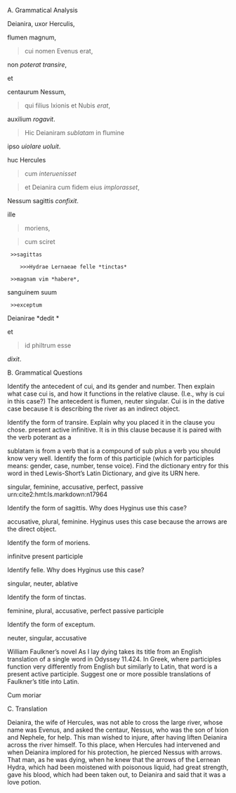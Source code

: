 A. Grammatical Analysis

Deianira, uxor Herculis,

flumen magnum, 
 
>cui nomen Evenus erat, 

non *poterat* *transire*, 

et 

centaurum Nessum, 
  
 >qui filius Ixionis et Nubis *erat*, 

auxilium *rogavit*. 

 >Hic Deianiram *sublatam* in flumine 

ipso *uiolare* *uoluit*. 

huc Hercules 
  
  >cum *interuenisset* 
  
  >et Deianira cum fidem eius *implorasset*, 

Nessum sagittis *confixit*.

ille 
  
  >moriens, 
  
  >cum sciret 
     
     >>sagittas 
        
        >>>Hydrae Lernaeae felle *tinctas* 
     
     >>magnam vim *habere*, 

sanguinem suum 
     
     >>exceptum 

Deianirae *dedit *

et 
  
  >id philtrum esse 

*dixit*.


B. Grammatical Questions

Identify the antecedent of cui, and its gender and number. Then explain what case cui is, and how it functions in the relative clause. (I.e., why is cui in this case?)
  The antecedent is flumen, neuter singular. Cui is in the dative case because it is describing the river as an indirect object. 

Identify the form of transire. Explain why you placed it in the clause you chose.
  present active infinitive. It is in this clause because it is paired with the verb poterant as a 

sublatam is from a verb that is a compound of sub plus a verb you should know very well. Identify the form of this participle (which for participles means: gender, case, number, tense voice). Find the dictionary entry for this word in thed Lewis-Short’s Latin Dictionary, and give its URN here.

singular, feminine, accusative, perfect, passive
urn:cite2:hmt:ls.markdown:n17964

Identify the form of sagittis. Why does Hyginus use this case?

accusative, plural, feminine. Hyginus uses this case because the arrows are the direct object. 

Identify the form of moriens.

infinitve present participle

Identify felle. Why does Hyginus use this case?

singular, neuter, ablative

Identify the form of tinctas.

feminine, plural, accusative, perfect passive participle

Identify the form of exceptum.

neuter, singular, accusative

William Faulkner’s novel As I lay dying takes its title from an English translation of a single word in Odyssey 11.424. In Greek, where participles function very differently from English but similarly to Latin, that word is a present active participle. Suggest one or more possible translations of Faulkner’s title into Latin.

Cum moriar



C. Translation

Deianira, the wife of Hercules, was not able to cross the large river, whose name was Evenus, and asked the centaur, Nessus, who was the son of Ixion and Nephele, for help. This man wished to injure, after having liften Deianira across the river himself. To this place, when Hercules had intervened and when Deianira implored for his protection, he pierced Nessus with arrows. That man, as he was dying, when he knew that the arrows of the Lernean Hydra, which had been moistened with poisonous liquid, had great strength, gave his blood, which had been taken out, to Deianira and said that it was a love potion.
